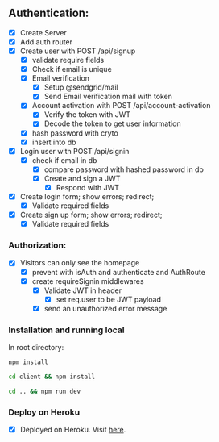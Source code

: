 ## Authentication:

* [x] Create Server
* [x] Add auth router
* [x] Create user with POST /api/signup
    * [x] validate require fields
    * [x] Check if email is unique
    * [x] Email verification
        * [x] Setup @sendgrid/mail
        * [x] Send Email verification mail with token
    * [x] Account activation with POST /api/account-activation
        * [x] Verify the token with JWT
        * [x] Decode the token to get user information
    * [x] hash password with cryto
    * [x] insert into db

* [x] Login user with POST /api/signin
    * [x] check if email in db
        * [x] compare password with hashed password in db
        * [x] Create and sign a JWT
            * [x] Respond with JWT

* [x] Create login form; show errors; redirect;
    * [x] Validate required fields

* [x] Create sign up form; show errors; redirect;
    * [x] Validate required fields

### Authorization:

* [x] Visitors can only see the homepage
    * [x] prevent with isAuth and authenticate and AuthRoute
    * [x] create requireSignin middlewares
        * [x] Validate JWT in header
            * [x] set req.user to be JWT payload
        * [x] send an unauthorized error message

### Installation and running local

In root directory:

```bash
npm install
```

```bash
cd client && npm install
```

```bash
cd .. && npm run dev
```

### Deploy on Heroku

* [x] Deployed on Heroku. Visit [here](https://travelstory-ticket.herokuapp.com/).